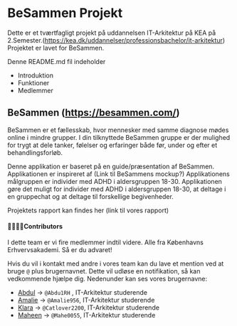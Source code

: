 # BeSammen Projekt
Dette er et tværtfagligt projekt på uddannelsen IT-Arkitektur på KEA på 2.Semester.(https://kea.dk/uddannelser/professionsbachelor/it-arkitektur)
Projektet er lavet for BeSammen. 


Denne README.md fil indeholder
- Introduktion
- Funktioner
- Medlemmer


## BeSammen (https://besammen.com/)
BeSammen er et fællesskab, hvor mennesker med samme diagnose mødes online i mindre grupper. I din tilknyttede BeSammen gruppe er der mulighed for trygt at dele tanker, følelser og erfaringer både før, under og efter et behandlingsforløb.


Denne applikation er baseret på en guide/præsentation af BeSammen. 
Applikationen er inspireret af (Link til BeSammens mockup?)
Applikationens målgruppen er individer med ADHD i aldersgruppen 18-30.
Applikationen gøre det muligt for individer med ADHD i aldersgruppen 18-30, at deltage i en gruppechat og at deltage til forskellige begivenheder.



Projektets rapport kan findes her (link til vores rapport)


#### 👩‍👩‍👧‍👦Contributors
I dette team er vi fire medlemmer indtil videre. Alle fra Københavns Erhvervsakademi. Så er du advaret!

Hvis du vil i kontakt med andre i vores team kan du lave et mention ved at bruge `@` plus brugernavnet. Dette vil udløse en notifikation, så kan vedkommende hjælpe dig. Nedenunder kan ses vores brugernavne:
- [Abdul](https://github.com/Abdu1RH) &rarr; `@Abdu1RH` , IT-Arkitektur studerende
- [Amalie](https://github.com/Amalie956) &rarr; `@Amalie956`, IT-Arkitektur studerende
- [Klara](https://github.com/Catlover2200) &rarr; `@Catlover2200`, IT-Arkitektur studerende
- [Maheen](https://github.com/Mahe0055) &rarr; `@Mahe0055`, IT-Arkitektur studerende
